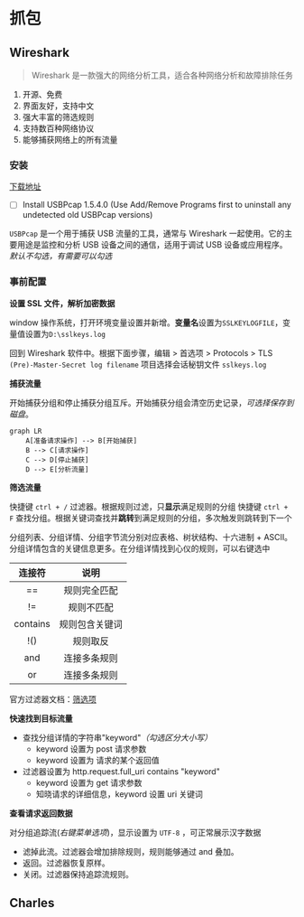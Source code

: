 # 抓包

## Wireshark

> Wireshark 是一款强大的网络分析工具，适合各种网络分析和故障排除任务

1. 开源、免费
2. 界面友好，支持中文
3. 强大丰富的筛选规则
4. 支持数百种网络协议
5. 能够捕获网络上的所有流量

### 安装

[下载地址](https://www.wireshark.org/download.html)

- [ ] Install USBPcap 1.5.4.0
      (Use Add/Remove Programs first to uninstall any undetected old USBPcap versions)

`USBPcap` 是一个用于捕获 USB 流量的工具，通常与 Wireshark 一起使用。它的主要用途是监控和分析 USB 设备之间的通信，适用于调试 USB 设备或应用程序。_默认不勾选，有需要可以勾选_

### 事前配置

**设置 SSL 文件，解析加密数据**

window 操作系统，打开环境变量设置并新增。**变量名**设置为`SSLKEYLOGFILE`，变量值设置为`D:\sslkeys.log`

回到 Wireshark 软件中。根据下面步骤，编辑 > 首选项 > Protocols > TLS
`(Pre)-Master-Secret log filename` 项目选择会话秘钥文件 `sslkeys.log`

**捕获流量**

开始捕获分组和停止捕获分组互斥。开始捕获分组会清空历史记录，_可选择保存到磁盘_。

```mermaid
graph LR
    A[准备请求操作] --> B[开始捕获]
    B --> C[请求操作]
    C --> D[停止捕获]
    D --> E[分析流量]
```

**筛选流量**

快捷键 `ctrl + /` 过滤器。根据规则过滤，只**显示**满足规则的分组
快捷键 `ctrl + F` 查找分组。根据关键词查找并**跳转**到满足规则的分组，多次触发则跳转到下一个

分组列表、分组详情、分组字节流分别对应表格、树状结构、十六进制 + ASCII。
分组详情包含的关键信息更多。在分组详情找到心仪的规则，可以右键选中

|  连接符  |      说明      |
| :------: | :------------: |
|    ==    |  规则完全匹配  |
|    !=    |   规则不匹配   |
| contains | 规则包含关键词 |
|   !()    |    规则取反    |
|   and    |  连接多条规则  |
|    or    |  连接多条规则  |

官方过滤器文档：[筛选项](https://www.wireshark.org/docs/dfref/)

**快速找到目标流量**

- 查找分组详情的字符串"keyword"_（勾选区分大小写）_
  - keyword 设置为 post 请求参数
  - keyword 设置为 请求的某个返回值
- 过滤器设置为 http.request.full_uri contains "keyword"
  - keyword 设置为 get 请求参数
  - 知晓请求的详细信息，keyword 设置 uri 关键词

**查看请求返回数据**

对分组追踪流(_右键菜单选项_)，显示设置为 `UTF-8` ，可正常展示汉字数据

- 滤掉此流。过滤器会增加排除规则，规则能够通过 and 叠加。
- 返回。过滤器恢复原样。
- 关闭。过滤器保持追踪流规则。

## Charles
